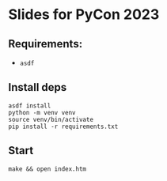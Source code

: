 # Slides for PyCon 2023

## Requirements:
* `asdf`

## Install deps

```
asdf install
python -m venv venv
source venv/bin/activate
pip install -r requirements.txt
```

## Start

```
make && open index.htm
```
